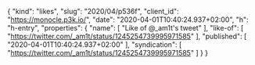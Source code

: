 {
  "kind": "likes",
  "slug": "2020/04/p536f",
  "client_id": "https://monocle.p3k.io/",
  "date": "2020-04-01T10:40:24.937+02:00",
  "h": "h-entry",
  "properties": {
    "name": [
      "Like of @_am1t's tweet"
    ],
    "like-of": [
      "https://twitter.com/_am1t/status/1245254739995971585"
    ],
    "published": [
      "2020-04-01T10:40:24.937+02:00"
    ],
    "syndication": [
      "https://twitter.com/_am1t/status/1245254739995971585"
    ]
  }
}
